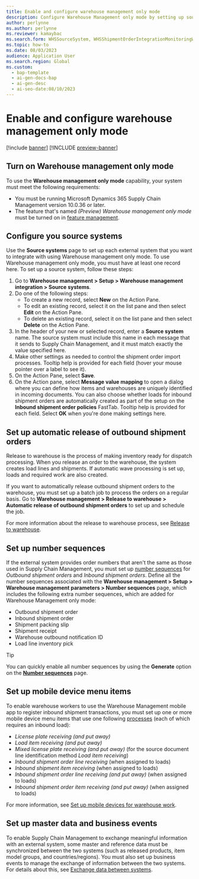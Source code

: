 ```yaml
---
title: Enable and configure warehouse management only mode
description: Configure Warehouse Management only mode by setting up source systems, master data, and business events.
author: perlynne
ms.author: perlynne
ms.reviewer: kamaybac
ms.search.form: WHSSourceSystem, WHSShipmentOrderIntegrationMonitoringWorkspace, SysMessageProcessorMessage, BusinessEventsWorkspace, WHSInboundShipmentOrder, WHSOutboundShipmentOrder, WHSInboundLoadPlanningWorkbench, WHSShipmentPackingSlipJournal, WHSShipmentReceiptJournal, WHSParameters, ExtCodeTable, WHSOutboundShipmentOrderMessage, WHSInboundShipmentOrderMessage
ms.topic: how-to
ms.date: 08/03/2023
audience: Application User
ms.search.region: Global
ms.custom:
  - bap-template
  - ai-gen-docs-bap
  - ai-gen-desc
  - ai-seo-date:08/10/2023
---
```


# Enable and configure warehouse management only mode

[!include [banner](../includes/banner.md)]
[!INCLUDE [preview-banner](../includes/preview-banner.md)]

<!-- KFM: Preview until further notice -->

## <a name="feature-management"></a>Turn on Warehouse management only mode

To use the **Warehouse management only mode** capability, your system must meet the following requirements:

- You must be running Microsoft Dynamics 365 Supply Chain Management version 10.0.36 or later.
- The feature that's named *(Preview) Warehouse management only mode* must be turned on in [feature management](../../fin-ops-core/fin-ops/get-started/feature-management/feature-management-overview.md).

## <a name="source-systems"></a>Configure you source systems

Use the **Source systems** page to set up each external system that you want to integrate with using Warehouse management only mode. To use Warehouse management only mode, you must have at least one record here. To set up a source system, follow these steps:

1. Go to **Warehouse management > Setup > Warehouse management integration > Source systems**.
1. Do one of the following steps:
    - To create a new record, select **New** on the Action Pane.
    - To edit an existing record, select it on the list pane and then select **Edit** on the Action Pane.
    - To delete an existing record, select it on the list pane and then select **Delete** on the Action Pane.
1. In the header of your new or selected record, enter a **Source system** name. The source system must include this name in each message that it sends to Supply Chain Management, and it must match exactly the value specified here.
1. Make other settings as needed to control the shipment order import processes. Tooltip help is provided for each field (hover your mouse pointer over a label to see it).
1. On the Action Pane, select **Save**.
1. On the Action pane, select **Message value mapping** to open a dialog where you can define how items and warehouses are uniquely identified in incoming documents. You can also choose whether loads for inbound shipment orders are automatically created as part of the setup on the **Inbound shipment order policies** FastTab. Tooltip help is provided for each field. Select **OK** when you're done making settings here.

## Set up automatic release of outbound shipment orders

Release to warehouse is the process of making inventory ready for dispatch processing. When you release an order to the warehouse, the system creates load lines and shipments. If automatic wave processing is set up, loads and required work are also created.

If you want to automatically release outbound shipment orders to the warehouse, you must set up a batch job to process the orders on a regular basis. Go to **Warehouse management > Release to warehouse > Automatic release of outbound shipment orders** to set up and schedule the job.

For more information about the release to warehouse process, see [Release to warehouse](release-to-warehouse-process.md).

## <a name="number-sequences"></a>Set up number sequences

If the external system provides order numbers that aren't the same as those used in Supply Chain Management, you must set up [number sequences](../../fin-ops-core/fin-ops/organization-administration/number-sequence-overview) for *Outbound shipment orders* and *Inbound shipment orders*. Define all the number sequences associated with the **Warehouse management > Setup > Warehouse management parameters > Number sequences** page, which includes the following extra number sequences, which are added for Warehouse Management only mode:

- Outbound shipment order
- Inbound shipment order
- Shipment packing slip
- Shipment receipt
- Warehouse outbound notification ID
- Load line inventory pick

> [!TIP]
> You can quickly enable all number sequences by using the **Generate** option on the [**Number sequences**](../../fin-ops-core/fin-ops/organization-administration/number-sequence-overview) page.

## Set up mobile device menu items

To enable warehouse workers to use the Warehouse Management mobile app to register inbound shipment transactions, you must set up one or more mobile device menu items that use one following [processes](configure-mobile-devices-warehouse.md#configure-menu-items-to-create-work-for-another-worker-or-process) (each of which requires an inbound load):

- *License plate receiving (and put away)*
- *Load item receiving (and put away)*
- *Mixed license plate receiving (and put away)* (for the source document line identification method *Load item receiving*)
- *Inbound shipment order line receiving* (when assigned to loads)
- *Inbound shipment item receiving* (when assigned to loads)
- *Inbound shipment order line receiving (and put away)* (when assigned to loads)
- *Inbound shipment order item receiving (and put away)* (when assigned to loads)

For more information, see [Set up mobile devices for warehouse work](configure-mobile-devices-warehouse.md).

## Set up master data and business events

To enable Supply Chain Management to exchange meaningful information with an external system, some master and reference data must be synchronized between the two systems (such as released products, item model groups, and countries/regions). You must also set up business events to manage the exchange of information between the two systems. For details about this, see [Exchange data between systems](wms-only-mode-exchange-data.md).
